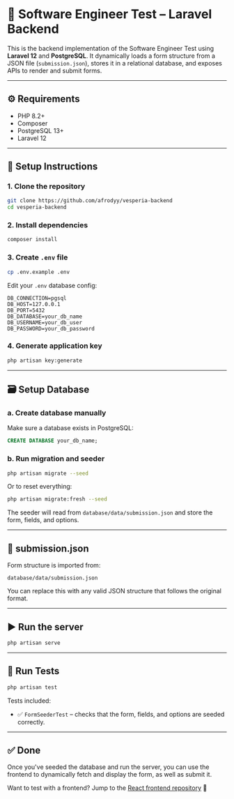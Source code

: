 # 🧪 Software Engineer Test – Laravel Backend

This is the backend implementation of the Software Engineer Test using **Laravel 12** and **PostgreSQL**. It dynamically loads a form structure from a JSON file (`submission.json`), stores it in a relational database, and exposes APIs to render and submit forms.

---

## ⚙️ Requirements

-   PHP 8.2+
-   Composer
-   PostgreSQL 13+
-   Laravel 12

---

## 🚀 Setup Instructions

### 1. Clone the repository

```bash
git clone https://github.com/afrodyy/vesperia-backend
cd vesperia-backend
```

### 2. Install dependencies

```bash
composer install
```

### 3. Create `.env` file

```bash
cp .env.example .env
```

Edit your `.env` database config:

```env
DB_CONNECTION=pgsql
DB_HOST=127.0.0.1
DB_PORT=5432
DB_DATABASE=your_db_name
DB_USERNAME=your_db_user
DB_PASSWORD=your_db_password
```

### 4. Generate application key

```bash
php artisan key:generate
```

---

## 🗃️ Setup Database

### a. Create database manually

Make sure a database exists in PostgreSQL:

```sql
CREATE DATABASE your_db_name;
```

### b. Run migration and seeder

```bash
php artisan migrate --seed
```

Or to reset everything:

```bash
php artisan migrate:fresh --seed
```

The seeder will read from `database/data/submission.json` and store the form, fields, and options.

---

## 📁 submission.json

Form structure is imported from:

```
database/data/submission.json
```

You can replace this with any valid JSON structure that follows the original format.

---

## ▶️ Run the server

```bash
php artisan serve
```

---

## 🧪 Run Tests

```bash
php artisan test
```

Tests included:

-   ✅ `FormSeederTest` – checks that the form, fields, and options are seeded correctly.

---

## ✅ Done

Once you've seeded the database and run the server, you can use the frontend to dynamically fetch and display the form, as well as submit it.

Want to test with a frontend? Jump to the [React frontend repository](https://github.com/afrodyy/vesperia-frontend) 🚀
